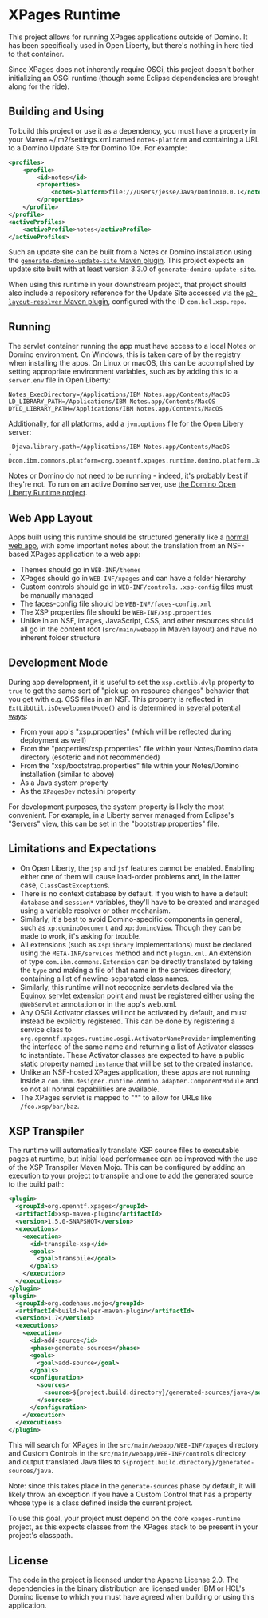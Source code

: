 # XPages Runtime

This project allows for running XPages applications outside of Domino. It has been specifically used in Open Liberty, but there's nothing in here tied to that container.

Since XPages does not inherently require OSGi, this project doesn't bother initializing an OSGi runtime (though some Eclipse dependencies are brought along for the ride).

## Building and Using

To build this project or use it as a dependency, you must have a property in your Maven ~/.m2/settings.xml named `notes-platform` and containing a URL to a Domino Update Site for Domino 10+. For example:

```xml
<profiles>
    <profile>
        <id>notes</id>
        <properties>
            <notes-platform>file:///Users/jesse/Java/Domino10.0.1</notes-platform>
        </properties>
    </profile>
</profile>
<activeProfiles>
    <activeProfile>notes</activeProfile>
</activeProfiles>
```

Such an update site can be built from a Notes or Domino installation using the [`generate-domino-update-site` Maven plugin](https://github.com/OpenNTF/generate-domino-update-site). This project expects an update site built with at least version 3.3.0 of `generate-domino-update-site`.

When using this runtime in your downstream project, that project should also include a repository reference for the Update Site accessed via the [`p2-layout-resolver` Maven plugin](https://github.com/OpenNTF/p2-layout-provider), configured with the ID `com.hcl.xsp.repo`.

## Running

The servlet container running the app must have access to a local Notes or Domino environment. On Windows, this is taken care of by the registry when installing the apps. On Linux or macOS, this can be accomplished by setting appropriate environment variables, such as by adding this to a `server.env` file in Open Liberty:

```
Notes_ExecDirectory=/Applications/IBM Notes.app/Contents/MacOS
LD_LIBRARY_PATH=/Applications/IBM Notes.app/Contents/MacOS
DYLD_LIBRARY_PATH=/Applications/IBM Notes.app/Contents/MacOS
```

Additionally, for all platforms, add a `jvm.options` file for the Open Libery server:

```
-Djava.library.path=/Applications/IBM Notes.app/Contents/MacOS
-Dcom.ibm.commons.platform=org.openntf.xpages.runtime.domino.platform.JakartaDominoPlatform
```

Notes or Domino do not need to be running - indeed, it's probably best if they're not. To run on an active Domino server, use [the Domino Open Liberty Runtime project](https://github.com/OpenNTF/openliberty-domino).

## Web App Layout

Apps built using this runtime should be structured generally like a [normal web app](https://www.mkyong.com/maven/how-to-create-a-web-application-project-with-maven/), with some important notes about the translation from an NSF-based XPages application to a web app:

* Themes should go in `WEB-INF/themes`
* XPages should go in `WEB-INF/xpages` and can have a folder hierarchy
* Custom controls should go in `WEB-INF/controls`. `.xsp-config` files must be manually managed
* The faces-config file should be `WEB-INF/faces-config.xml`
* The XSP properties file should be `WEB-INF/xsp.properties`
* Unlike in an NSF, images, JavaScript, CSS, and other resources should all go in the content root (`src/main/webapp` in Maven layout) and have no inherent folder structure

## Development Mode

During app development, it is useful to set the `xsp.extlib.dvlp` property to `true` to get the same sort of "pick up on resource changes" behavior that you get with e.g. CSS files in an NSF. This property is reflected in `ExtLibUtil.isDevelopmentMode()` and is determined in [several potential ways](https://github.com/OpenNTF/XPagesExtensionLibrary/blob/25b3b1df7fafb7ceb131e07ade93de5c9ff733d5/extlib/lwp/product/runtime/eclipse/plugins/com.ibm.xsp.extlib.core/src/com/ibm/xsp/extlib/util/ExtLibUtil.java#L65):

- From your app's "xsp.properties" (which will be reflected during deployment as well)
- From the "properties/xsp.properties" file within your Notes/Domino data directory (esoteric and not recommended)
- From the "xsp/bootstrap.properties" file within your Notes/Domino installation (similar to above)
- As a Java system property
- As the `XPagesDev` notes.ini property

For development purposes, the system property is likely the most convenient. For example, in a Liberty server managed from Eclipse's "Servers" view, this can be set in the "bootstrap.properties" file.

## Limitations and Expectations

* On Open Liberty, the `jsp` and `jsf` features cannot be enabled. Enabiling either one of them will cause load-order problems and, in the latter case, `ClassCastException`s.
* There is no context database by default. If you wish to have a default `database` and `session*` variables, they'll have to be created and managed using a variable resolver or other mechanism.
* Similarly, it's best to avoid Domino-specific components in general, such as `xp:dominoDocument` and `xp:dominoView`. Though they can be made to work, it's asking for trouble.
* All extensions (such as `XspLibrary` implementations) must be declared using the `META-INF/services` method and not `plugin.xml`. An extension of type `com.ibm.commons.Extension` can be directly translated by taking the `type` and making a file of that name in the services directory, containing a list of newline-separated class names.
* Similarly, this runtime will not recognize servlets declared via the [Equinox servlet extension point](https://www.eclipse.org/equinox/server/http_in_equinox.php) and must be registered either using the `@WebServlet` annotation or in the app's web.xml.
* Any OSGi Activator classes will not be activated by default, and must instead be explicitly registered. This can be done by registering a service class to `org.openntf.xpages.runtime.osgi.ActivatorNameProvider` implementing the interface of the same name and returning a list of Activator classes to instantiate. These Activator classes are expected to have a public static property named `instance` that will be set to the created instance.
* Unlike an NSF-hosted XPages application, these apps are not running inside a `com.ibm.designer.runtime.domino.adapter.ComponentModule` and so not all normal capabilities are available.
* The XPages servlet is mapped to "*" to allow for URLs like `/foo.xsp/bar/baz`.

## XSP Transpiler

The runtime will automatically translate XSP source files to executable pages at runtime, but initial load performance can be improved with the use of the XSP Transpiler Maven Mojo. This can be configured by adding an execution to your project to transpile and one to add the generated source to the build path:

```xml
<plugin>
  <groupId>org.openntf.xpages</groupId>
  <artifactId>xsp-maven-plugin</artifactId>
  <version>1.5.0-SNAPSHOT</version>
  <executions>
    <execution>
      <id>transpile-xsp</id>
      <goals>
        <goal>transpile</goal>
      </goals>
    </execution>
  </executions>
</plugin>
<plugin>
  <groupId>org.codehaus.mojo</groupId>
  <artifactId>build-helper-maven-plugin</artifactId>
  <version>1.7</version>
  <executions>
    <execution>
      <id>add-source</id>
      <phase>generate-sources</phase>
      <goals>
        <goal>add-source</goal>
      </goals>
      <configuration>
        <sources>
          <source>${project.build.directory}/generated-sources/java</source>
        </sources>
      </configuration>
    </execution>
  </executions>
</plugin>
```

This will search for XPages in the `src/main/webapp/WEB-INF/xpages` directory and Custom Controls in the `src/main/webapp/WEB-INF/controls` directory and output translated Java files to `${project.build.directory}/generated-sources/java`.

Note: since this takes place in the `generate-sources` phase by default, it will likely throw an exception if you have a Custom Control that has a property whose type is a class defined inside the current project.

To use this goal, your project must depend on the core `xpages-runtime` project, as this expects classes from the XPages stack to be present in your project's classpath.

## License

The code in the project is licensed under the Apache License 2.0. The dependencies in the binary distribution are licensed under IBM or HCL's Domino license to which you must have agreed when building or using this application.
